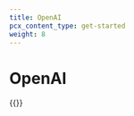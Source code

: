 ```yaml
---
title: OpenAI
pcx_content_type: get-started
weight: 8
---
```


# OpenAI

{{<render file="_openai.md">}}